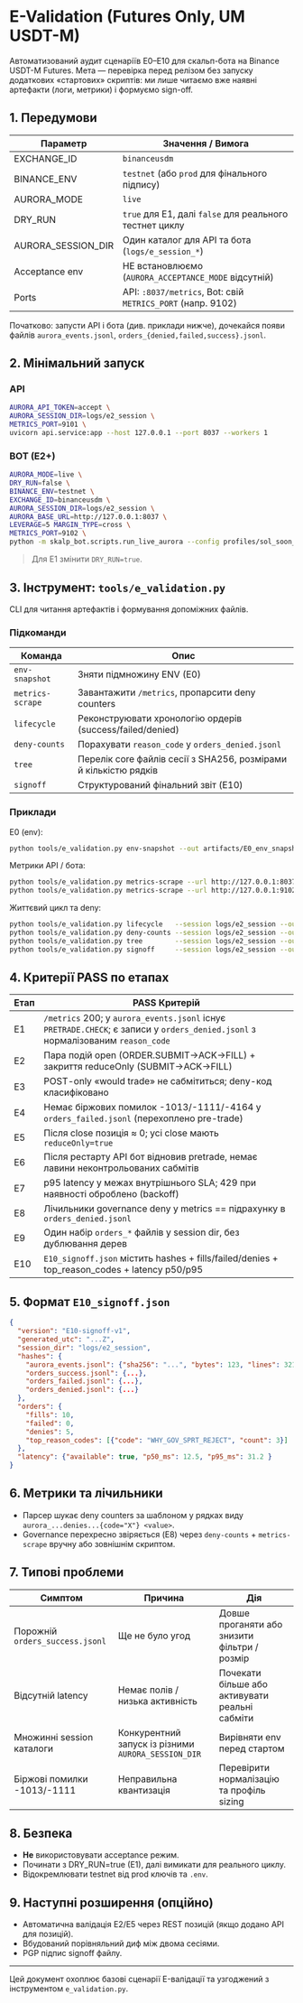 # E-Validation (Futures Only, UM USDT-M)

Автоматизований аудит сценаріїв E0–E10 для скальп-бота на Binance USDT-M Futures. Мета — перевірка перед релізом без запуску додаткових «стартових» скриптів: ми лише читаємо вже наявні артефакти (логи, метрики) і формуємо sign-off.

## 1. Передумови

| Параметр | Значення / Вимога |
|----------|-------------------|
| EXCHANGE_ID | `binanceusdm` |
| BINANCE_ENV | `testnet` (або `prod` для фінального підпису) |
| AURORA_MODE | `live` |
| DRY_RUN | `true` для E1, далі `false` для реального тестнет циклу |
| AURORA_SESSION_DIR | Один каталог для API та бота (`logs/e_session_*`) |
| Acceptance env | НЕ встановлюємо (`AURORA_ACCEPTANCE_MODE` відсутній) |
| Ports | API: `:8037/metrics`, Bot: свій `METRICS_PORT` (напр. 9102) |

Початково: запусти API і бота (див. приклади нижче), дочекайся появи файлів `aurora_events.jsonl`, `orders_{denied,failed,success}.jsonl`.

## 2. Мінімальний запуск

### API
```bash
AURORA_API_TOKEN=accept \
AURORA_SESSION_DIR=logs/e2_session \
METRICS_PORT=9101 \
uvicorn api.service:app --host 127.0.0.1 --port 8037 --workers 1
```

### BOT (E2+)
```bash
AURORA_MODE=live \
DRY_RUN=false \
BINANCE_ENV=testnet \
EXCHANGE_ID=binanceusdm \
AURORA_SESSION_DIR=logs/e2_session \
AURORA_BASE_URL=http://127.0.0.1:8037 \
LEVERAGE=5 MARGIN_TYPE=cross \
METRICS_PORT=9102 \
python -m skalp_bot.scripts.run_live_aurora --config profiles/sol_soon_base.yaml
```
> Для E1 змінити `DRY_RUN=true`.

## 3. Інструмент: `tools/e_validation.py`

CLI для читання артефактів і формування допоміжних файлів.

### Підкоманди
| Команда | Опис |
|---------|------|
| `env-snapshot` | Зняти підмножину ENV (E0) |
| `metrics-scrape` | Завантажити `/metrics`, пропарсити deny counters |
| `lifecycle` | Реконструювати хронологію ордерів (success/failed/denied) |
| `deny-counts` | Порахувати `reason_code` у `orders_denied.jsonl` |
| `tree` | Перелік core файлів сесії з SHA256, розмірами й кількістю рядків |
| `signoff` | Структурований фінальний звіт (E10) |

### Приклади

E0 (env):
```bash
python tools/e_validation.py env-snapshot --out artifacts/E0_env_snapshot.txt
```

Метрики API / бота:
```bash
python tools/e_validation.py metrics-scrape --url http://127.0.0.1:8037/metrics  --out artifacts/E1_api_metrics.txt
python tools/e_validation.py metrics-scrape --url http://127.0.0.1:9102/metrics  --out artifacts/E1_bot_metrics.txt
```

Життєвий цикл та deny:
```bash
python tools/e_validation.py lifecycle   --session logs/e2_session --out artifacts/E2_lifecycle.jsonl
python tools/e_validation.py deny-counts --session logs/e2_session --out artifacts/E8_deny_counts.txt
python tools/e_validation.py tree        --session logs/e2_session --out artifacts/E9_tree.txt
python tools/e_validation.py signoff     --session logs/e2_session --out artifacts/E10_signoff.json
```

## 4. Критерії PASS по етапах

| Етап | PASS Критерій |
|------|---------------|
| E1 | `/metrics` 200; у `aurora_events.jsonl` існує `PRETRADE.CHECK`; є записи у `orders_denied.jsonl` з нормалізованим `reason_code` |
| E2 | Пара подій open (ORDER.SUBMIT→ACK→FILL) + закриття reduceOnly (SUBMIT→ACK→FILL) |
| E3 | POST-only «would trade» не сабмітиться; deny-код класифіковано |
| E4 | Немає біржових помилок -1013/-1111/-4164 у `orders_failed.jsonl` (перехоплено pre-trade) |
| E5 | Після close позиція ≈ 0; усі close мають `reduceOnly=true` |
| E6 | Після рестарту API бот відновив pretrade, немає лавини неконтрольованих сабмітів |
| E7 | p95 latency у межах внутрішнього SLA; 429 при наявності оброблено (backoff) |
| E8 | Лічильники governance deny у metrics == підрахунку в `orders_denied.jsonl` |
| E9 | Один набір `orders_*` файлів у session dir, без дублювання дерев |
| E10| `E10_signoff.json` містить hashes + fills/failed/denies + top_reason_codes + latency p50/p95 |

## 5. Формат `E10_signoff.json`
```json
{
  "version": "E10-signoff-v1",
  "generated_utc": "...Z",
  "session_dir": "logs/e2_session",
  "hashes": {
    "aurora_events.jsonl": {"sha256": "...", "bytes": 123, "lines": 321},
    "orders_success.jsonl": {...},
    "orders_failed.jsonl": {...},
    "orders_denied.jsonl": {...}
  },
  "orders": {
    "fills": 10,
    "failed": 0,
    "denies": 5,
    "top_reason_codes": [{"code": "WHY_GOV_SPRT_REJECT", "count": 3}]
  },
  "latency": {"available": true, "p50_ms": 12.5, "p95_ms": 31.2 }
}
```

## 6. Метрики та лічильники
- Парсер шукає deny counters за шаблоном у рядках виду `aurora_...denies...{code="X"} <value>`.
- Governance перехресно звіряється (E8) через `deny-counts` + `metrics-scrape` вручну або зовнішнім скриптом.

## 7. Типові проблеми
| Симптом | Причина | Дія |
|---------|---------|-----|
| Порожній `orders_success.jsonl` | Ще не було угод | Довше проганяти або знизити фільтри / розмір |
| Відсутній latency | Немає полів / низька активність | Почекати більше або активувати реальні сабміти |
| Множинні session каталоги | Конкурентний запуск із різними `AURORA_SESSION_DIR` | Вирівняти env перед стартом |
| Біржові помилки -1013/-1111 | Неправильна квантизація | Перевірити нормалізацію та профіль sizing |

## 8. Безпека
- **Не** використовувати acceptance режим.
- Починати з DRY_RUN=true (E1), далі вимикати для реального циклу.
- Відокремлювати testnet від prod ключів та `.env`.

## 9. Наступні розширення (опційно)
- Автоматична валідація E2/E5 через REST позицій (якщо додано API для позицій).
- Вбудований порівняльний диф між двома сесіями.
- PGP підпис signoff файлу.

---
Цей документ охоплює базові сценарії E-валідації та узгоджений з інструментом `e_validation.py`.
